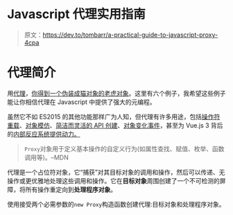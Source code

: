 # Javascript 代理实用指南

> 原文：<https://dev.to/tombarr/a-practical-guide-to-javascript-proxy-4cpa>

# 代理简介

用[代理](https://developer.mozilla.org/en-US/docs/Web/JavaScript/Reference/Global_Objects/Proxy)，[你得到一个伪装成猫对象的老虎对象](https://blog.bitsrc.io/a-practical-guide-to-es6-proxy-229079c3c2f0)。这里有六个例子，我希望这些例子能让你相信代理在 Javascript 中提供了强大的元编程。

虽然它不如 ES2015 的其他功能那样广为人知，但代理有许多用途，包括[操作符重载](https://hackernoon.com/introducing-javascript-es6-proxies-1327419ab413)、[对象模仿](https://en.wikipedia.org/wiki/Mock_object)、[简洁而灵活的 API 创建](https://medium.com/dailyjs/how-to-use-javascript-proxies-for-fun-and-profit-365579d4a9f8)、[对象变化事件](https://github.com/sindresorhus/on-change)，甚至为 Vue.js 3 背后的[内部反应系统提供动力。](https://medium.com/@gustojs/vuejs-3-and-other-top-news-from-q-a-event-with-core-vue-devs-c9834946ae7b)

> `Proxy`对象用于定义基本操作的自定义行为(如属性查找、赋值、枚举、函数调用等)。–MDN

代理是一个占位符对象，它“捕获”对其目标对象的调用和操作，然后可以传递、无操作或更优雅地处理这些调用和操作。它在**目标对象**周围创建了一个不可检测的屏障，将所有操作重定向到**处理程序对象**。

使用接受两个必需参数的`new Proxy`构造函数创建代理:目标对象和处理程序对象。